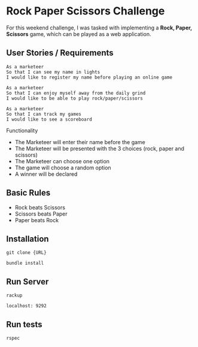 # Rock Paper Scissors Challenge

For this weekend challenge, I was tasked with implementing a **Rock, Paper, Scissors** game, which can be played as a web application.

## User Stories / Requirements

```
As a marketeer
So that I can see my name in lights
I would like to register my name before playing an online game

As a marketeer
So that I can enjoy myself away from the daily grind
I would like to be able to play rock/paper/scissors

As a marketeer
So that I can track my games
I would like to see a scoreboard
```

Functionality

- The Marketeer will enter their name before the game
- The Marketeer will be presented with the 3 choices (rock, paper and scissors)
- The Marketeer can choose one option
- The game will choose a random option
- A winner will be declared

## Basic Rules

- Rock beats Scissors
- Scissors beats Paper
- Paper beats Rock

## Installation

```
git clone {URL}
```

```
bundle install
```

## Run Server

```
rackup
```

```
localhost: 9292
```

## Run tests

```
rspec
```
